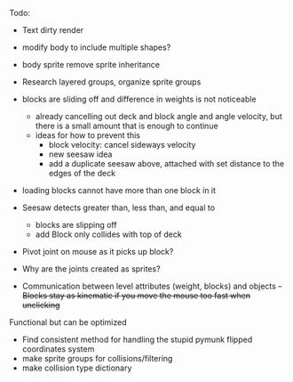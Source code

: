 Todo:

- Text dirty render
- modify body to include multiple shapes?
- body sprite remove sprite inheritance
- Research layered groups, organize sprite groups
- blocks are sliding off and difference in weights is not noticeable
  - already cancelling out deck and block angle and angle velocity, but there is a small amount that is enough to continue
  - ideas for how to prevent this
    - block velocity: cancel sideways velocity
    - new seesaw idea
    - add a duplicate seesaw above, attached with set distance to the edges of the deck
- loading blocks cannot have more than one block in it

- Seesaw detects greater than, less than, and equal to 
  - blocks are slipping off
  - add Block only collides with top of deck
  
- Pivot joint on mouse as it picks up block?
- Why are the joints created as sprites?
- Communication between level attributes (weight, blocks) and objects
~~- Blocks stay as kinematic if you move the mouse too fast when unclicking~~

Functional but can be optimized
- Find consistent method for handling the stupid pymunk flipped coordinates system
- make sprite groups for collisions/filtering
- make collision type dictionary